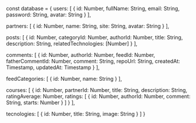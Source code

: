 const database = {
  users: [
    { id: Number, fullName: String, email: String, password: String, avatar: String }
  ],

  partners: [
    { id: Number, name: String, site: String, avatar: String }
  ],

  posts: [
    { 
      id: Number, 
      categoryId: Number, 
      authorId: Number,
      title: String,
      description: String,
      relatedTechnologies: [Number]
    }
  ],

  comments: [
    { id: Number, authorId: Number, feedId: Number, fatherCommentId: Number, comment: String, repoUrl: String, createdAt: Timestamp, updatedAt: Timestamp }
  ],

  feedCategories: [
    { id: Number, name: String }
  ],

  courses: [
    { 
      id: Number,
      partnerId: Number,
      title: String, 
      description: String,
      ratingAverage: Number,
      ratings: [
        { id: Number, authorId: Number, comment: String, starts: Number }
      ] 
    }
  ],

  tecnologies: [
    { id: Number, title: String, image: String }
  ]
}
